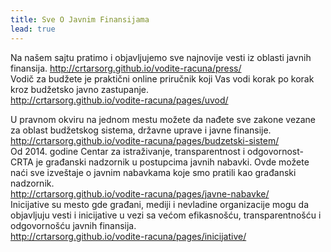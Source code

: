 ```yaml
---
title: Sve O Javnim Finansijama
lead: true
---
```


<div class="justify">
Na našem sajtu pratimo i objavljujemo sve najnovije vesti iz oblasti javnih finansija.
<a href="http://crtarsorg.github.io/vodite-racuna/press/">http://crtarsorg.github.io/vodite-racuna/press/ </a>

 <br/>
Vodič za budžete je praktični online priručnik koji Vas vodi korak po korak kroz budžetsko javno zastupanje.<br/>
<a href="http://crtarsorg.github.io/vodite-racuna/pages/uvod/"> http://crtarsorg.github.io/vodite-racuna/pages/uvod/ </a><br/>

U pravnom okviru na jednom mestu možete da nađete sve zakone vezane za oblast budžetskog sistema, državne uprave i javne finansije. <br/>
<a href="http://crtarsorg.github.io/vodite-racuna/pages/budzetski-sistem/"> http://crtarsorg.github.io/vodite-racuna/pages/budzetski-sistem/ </a>
 <br/>
Od 2014. godine Centar za istraživanje, transparentnost i odgovornost- CRTA je građanski nadzornik u postupcima javnih nabavki. Ovde možete naći sve izveštaje o javnim nabavkama koje smo pratili kao građanski nadzornik.<br/>
<a href="http://crtarsorg.github.io/vodite-racuna/pages/javne-nabavke/"> http://crtarsorg.github.io/vodite-racuna/pages/javne-nabavke/ </a>
 <br/>
Inicijative su mesto gde građani, mediji i nevladine organizacije mogu da objavljuju vesti i inicijative u vezi sa većom efikasnošću, transparentnošću i odgovornošću javnih finansija.<br/>
<a href="http://crtarsorg.github.io/vodite-racuna/pages/inicijative/"> http://crtarsorg.github.io/vodite-racuna/pages/inicijative/ </a><br/>
</div>
